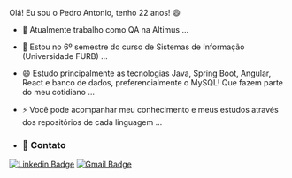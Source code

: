 Olá! Eu sou o Pedro Antonio, tenho 22 anos! 😄

- 🔭 Atualmente trabalho como QA na Altimus ...
- 🌱 Estou no 6º semestre do curso de Sistemas de Informação (Universidade FURB) ...
- 😄 Estudo principalmente as tecnologias Java, Spring Boot, Angular, React e banco de dados, preferencialmente o MySQL! Que fazem parte do meu cotidiano ...
- ⚡ Você pode acompanhar meu conhecimento e meus estudos através dos repositórios de cada linguagem ...

- ### 🚩 Contato

[![Linkedin Badge](https://img.shields.io/badge/-LinkedIn-blue?style=flat-square&logo=Linkedin&logoColor=white&link=https://www.linkedin.com/in/pedro-antonio-de-faria-garcia-a3758a19b/)](https://www.linkedin.com/in/pedro-antonio-de-faria-garcia-a3758a19b/)
[![Gmail Badge](https://img.shields.io/badge/-Gmail-D14836?&style=flat-square&logo=Gmail&logoColor=white&link=mailto:pedroantoniodefariagarcia@gmail.com)](mailto:pedroantoniodefariagarcia@gmail.com)
